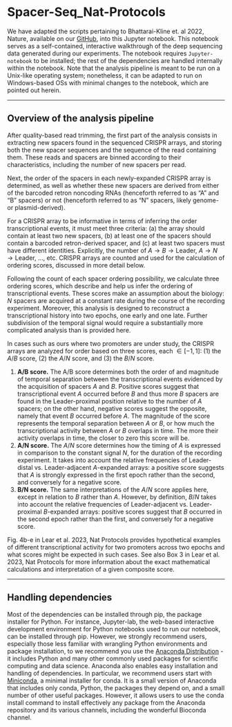 # Spacer-Seq_Nat-Protocols

We have adapted the scripts pertaining to Bhattarai-Kline et. al 2022, Nature, available on our [GitHub](https://github.com/Shipman-Lab/Spacer-Seq), into this Jupyter notebook. This notebook serves as a self-contained, interactive walkthrough of the deep sequencing data generated during our experiments. The notebook requires `Jupyter-notebook` to be installed; the rest of the dependencies are handled internally within the notebook. Note that the analysis pipeline is meant to be run on a Unix-like operating system; nonetheless, it can be adapted to run on Windows-based OSs with minimal changes to the notebook, which are pointed out herein.

---------- 

## Overview of the analysis pipeline

After quality-based read trimming, the first part of the analysis consists in extracting new spacers found in the sequenced CRISPR arrays, and storing both the new spacer sequences and the sequence of the read containing them. These reads and spacers are binned according to their characteristics, including the number of new spacers per read.       
      
Next, the order of the spacers in each newly-expanded CRISPR array is determined, as well as whether these new spacers are derived from either of the barcoded retron noncoding RNAs (henceforth referred to as “A” and “B” spacers) or not (henceforth referred to as “N” spacers, likely genome- or plasmid-derived).     
      
For a CRISPR array to be informative in terms of inferring the order transcriptional events, it must meet three criteria: (a) the array should contain at least two new spacers, (b) at least one of the spacers should contain a barcoded retron-derived spacer, and (c) at least two spacers must have different identities. Explicitly, the number of $A \to B \to \text{Leader}$, $A \to N \to \text{Leader}$, …, etc. CRISPR arrays are counted and used for the calculation of ordering scores, discussed in more detail below.      
      
Following the count of each spacer ordering possibility, we calculate three ordering scores, which describe and help us infer the ordering of transcriptional events. These scores make an assumption about the biology: $N$ spacers are acquired at a constant rate during the course of the recording experiment. Moreover, this analysis is designed to reconstruct a transcriptional history into two epochs, one early and one late. Further subdivision of the temporal signal would require a substantially more complicated analysis than is provided here.    
     
In cases such as ours where two promoters are under study, the CRISPR arrays are analyzed for order based on three scores, each $\in [-1,1]$: (1) the $A/B$ score, (2) the $A/N$ score, and (3) the $B/N$ score.    
1. **A/B score.** The A/B score determines both the order of and magnitude of temporal separation between the transcriptional events evidenced by the acquisition of spacers $A$ and $B$. Positive scores suggest that transcriptional event $A$ occurred before $B$ and thus more $B$ spacers are found in the Leader-proximal position relative to the number of $A$ spacers; on the other hand, negative scores suggest the opposite, namely that event $B$ occurred before $A$. The magnitude of the score represents the temporal separation between $A$ or $B$, or how much the transcriptional activity between $A$ or $B$ overlaps in time. The more their activity overlaps in time, the closer to zero this score will be.     
2. **A/N score.** The $A/N$ score determines how the timing of $A$ is expressed in comparison to the constant signal $N$, for the duration of the recording experiment. It takes into account the relative frequencies of Leader-distal vs. Leader-adjacent $A$-expanded arrays: a positive score suggests that $A$ is strongly expressed in the first epoch rather than the second, and conversely for a negative score.     
3. **B/N score.** The same interpretations of the $A/N$ score applies here, except in relation to $B$ rather than $A$. However, by definition, $B/N$ takes into account the relative frequencies of Leader-adjacent vs. Leader-proximal $B$-expanded arrays: positive scores suggest that $B$ occurred in the second epoch rather than the first, and conversely for a negative score.
     
Fig. 4b-e in Lear et al. 2023, Nat Protocols provides hypothetical examples of different transcriptional activity for two promoters across two epochs and what scores might be expected in such cases. See also Box 3 in Lear et al. 2023, Nat Protocols for more information about the exact mathematical calculations and interpretation of a given composite score.

------- 

## Handling dependencies
Most of the dependencies can be installed through pip, the package installer for Python. For instance, Jupyter-lab, the web-based interactive development environment for Python notebooks used to run our notebook, can be installed through pip. However, we strongly recommend users, especially those less familiar with wrangling Python environments and package installation, to we recommend you use the [Anaconda Distribution](https://www.anaconda.com/distribution) - it includes Python and many other commonly used packages for scientific computing and data science. Anaconda also enables easy installation and handling of dependencies. In particular, we recommend users start with [Miniconda](https://docs.conda.io/en/latest/miniconda.html), a minimal installer for conda. It is a small version of Anaconda that includes only conda, Python, the packages they depend on, and a small number of other useful packages. However, it allows users to use the conda install command to install effectively any package from the Anaconda repository and its various channels, including the wonderful Bioconda channel.
